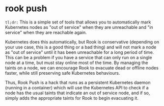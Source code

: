 # rook push
`tl;dr:` This is a simple set of tools that allows you to automatically mark Kubernetes nodes as "out of service" when they are unreachable and "in service" when they are reachable again.

Kubernetes does this automatically, but Rook is conservative (depending on your use case, this is a good thing or a bad thing) and will not mark a node as "out of service" until it has been unreachable for a long period of time. This can be a problem if you have a service that can only run on a single node at a time, but must stay online most of the time. By managing the taints on a node, we can encourage Rook to evacuate dead or offline nodes faster, while still preserving safe Kubernetes behaviours.

Thus, Rook Push is a hack that runs as a persistent Kubernetes daemon (running in a container) which will use the Kubernetes API to check if a node has the usual taints that indicate an out of service node, and if so, simply adds the appropriate taints for Rook to begin evacuating it.
